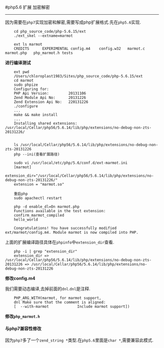 #php5.6 扩展 加密解密

---

因为需要在`php7`实现加密和解密,需要写成php扩展格式.先在`php5.6`实现.

		cd php_source_code/php-5.6.15/ext
		./ext_skel --extname=marmot
		
		ext ls marmot
		CREDITS      EXPERIMENTAL config.m4    config.w32   marmot.c     marmot.php   php_marmot.h tests


**进行编译测试**

		ext pwd
		/Users/chloroplast1983/Sites/php_source_code/php-5.6.15/ext
		cd marmot
		sudo phpize
		Configuring for:
		PHP Api Version:         20131106
		Zend Module Api No:      20131226
		Zend Extension Api No:   220131226
		./configure
		...
		make && make install
		...
		Installing shared extensions:     /usr/local/Cellar/php56/5.6.14/lib/php/extensions/no-debug-non-zts-20131226/
		
		
		ls /usr/local/Cellar/php56/5.6.14/lib/php/extensions/no-debug-non-zts-20131226
		php --ini(查看扩展路径)
		
		sudo vi /usr/local/etc/php/5.6/conf.d/ext-marmot.ini
		[marmot]
		extension_dir="/usr/local/Cellar/php56/5.6.14/lib/php/extensions/no-debug-non-zts-20131226/"
		extension = "marmot.so"
		
		重启php
		sudo apachectl restart
		
		php -d enable_dl=On marmot.php
		Functions available in the test extension:
		confirm_marmot_compiled
		hello_world
		
		Congratulations! You have successfully modified ext/marmot/config.m4. Module marmot is now compiled into PHP.
		
		
上面的扩展编译路径具体在`phpinfo`中`extension_dir`查看.

		php -i | grep "extension_dir"
		extension_dir => /usr/local/Cellar/php56/5.6.14/lib/php/extensions/no-debug-non-zts-20131226 => /usr/local/Cellar/php56/5.6.14/lib/php/extensions/no-debug-non-zts-20131226

**修改config.m4**

我们需要动态编译,去掉前面的`dnl`.`dnl`是注释.

		PHP_ARG_WITH(marmot, for marmot support,
		dnl Make sure that the comment is aligned:
		[  --with-marmot             Include marmot support])
		
**修改`php_marmot.h`**


#### 与php7兼容性修改

因为`php7`多了一个`zend_string *`类型.在`php5.6`里面是`char *`,需要兼容此模式.


##

